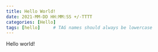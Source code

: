 ```yaml
---
title: Hello World!
date: 2021-MM-DD HH:MM:SS +/-TTTT
categories: [Hello]
tags: [hello]     # TAG names should always be lowercase
---
```


Hello world!
